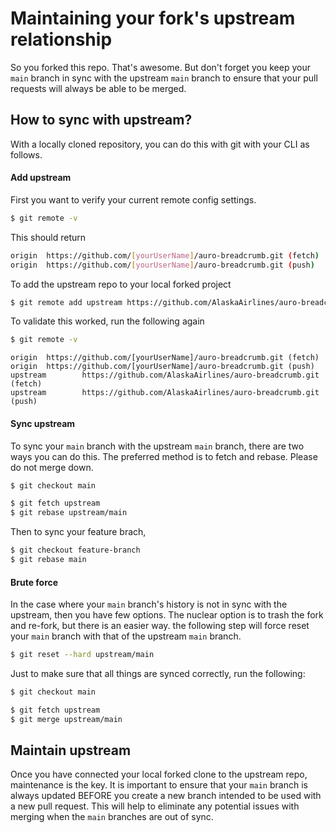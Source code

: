 # Maintaining your fork's upstream relationship

So you forked this repo. That's awesome. But don't forget you keep your `main` branch in sync with the upstream `main` branch to ensure that your pull requests will always be able to be merged.

## How to sync with upstream?

With a locally cloned repository, you can do this with git with your CLI as follows.

#### Add upstream

First you want to verify your current remote config settings.

```bash
$ git remote -v
```

This should return

```bash
origin  https://github.com/[yourUserName]/auro-breadcrumb.git (fetch)
origin  https://github.com/[yourUserName]/auro-breadcrumb.git (push)
```

To add the upstream repo to your local forked project

```bash
$ git remote add upstream https://github.com/AlaskaAirlines/auro-breadcrumb.git
```

To validate this worked, run the following again

```bash
$ git remote -v
```

```
origin  https://github.com/[yourUserName]/auro-breadcrumb.git (fetch)
origin  https://github.com/[yourUserName]/auro-breadcrumb.git (push)
upstream        https://github.com/AlaskaAirlines/auro-breadcrumb.git (fetch)
upstream        https://github.com/AlaskaAirlines/auro-breadcrumb.git (push)
```

#### Sync upstream

To sync your `main` branch with the upstream `main` branch, there are two ways you can do this. The preferred method is to fetch and rebase. Please do not merge down.

```bash
$ git checkout main

$ git fetch upstream
$ git rebase upstream/main
```

Then to sync your feature brach,

```bash
$ git checkout feature-branch
$ git rebase main
```

#### Brute force

In the case where your `main` branch's history is not in sync with the upstream, then you have few options. The nuclear option is to trash the fork and re-fork, but there is an easier way. the following step will force reset your `main` branch with that of the upstream `main` branch.

```bash
$ git reset --hard upstream/main
```

Just to make sure that all things are synced correctly, run the following:

```bash
$ git checkout main

$ git fetch upstream
$ git merge upstream/main
```

## Maintain upstream

Once you have connected your local forked clone to the upstream repo, maintenance is the key. It is important to ensure that your `main` branch is always updated BEFORE you create a new branch intended to be used with a new pull request. This will help to eliminate any potential issues with merging when the `main` branches are out of sync.
